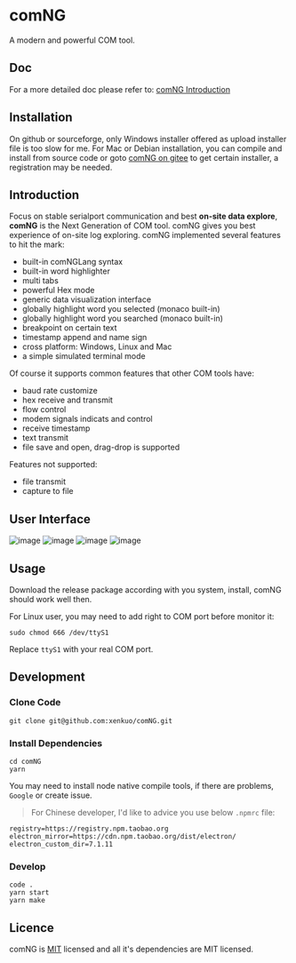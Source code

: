 # comNG

A modern and powerful COM tool.

## Doc

For a more detailed doc please refer to: [comNG Introduction](https://xenkuo.github.io/2019-08-01-comNG/)

## Installation

On github or sourceforge, only Windows installer offered as upload installer file is too slow for me. For Mac or Debian installation, you can compile and install from source code or goto [comNG on gitee](https://gitee.com/xenkuo/comNG/releases) to get certain installer, a registration may be needed.

## Introduction

Focus on stable serialport communication and best **on-site data explore**, **comNG** is the Next Generation of COM tool. comNG gives you best experience of on-site log exploring. comNG implemented several features to hit the mark:

- built-in comNGLang syntax
- built-in word highlighter
- multi tabs
- powerful Hex mode
- generic data visualization interface
- globally highlight word you selected (monaco built-in)
- globally highlight word you searched (monaco built-in)
- breakpoint on certain text
- timestamp append and name sign
- cross platform: Windows, Linux and Mac
- a simple simulated terminal mode

Of course it supports common features that other COM tools have:

- baud rate customize
- hex receive and transmit
- flow control
- modem signals indicats and control
- receive timestamp
- text transmit
- file save and open, drag-drop is supported

Features not supported:

- file transmit
- capture to file

## User Interface

![image](../image/preview.jpg)
![image](../image/chart.png)
![image](../image/preview.gif)
![image](../image/hex-edit.gif)

## Usage

Download the release package according with you system, install, comNG should work well then.

For Linux user, you may need to add right to COM port before monitor it:

`sudo chmod 666 /dev/ttyS1`

Replace `ttyS1` with your real COM port.

## Development

### Clone Code

```
git clone git@github.com:xenkuo/comNG.git
```

### Install Dependencies

```
cd comNG
yarn
```

You may need to install node native compile tools, if there are problems, `Google` or create issue.

> For Chinese developer, I'd like to advice you use below `.npmrc` file:

```
registry=https://registry.npm.taobao.org
electron_mirror=https://cdn.npm.taobao.org/dist/electron/
electron_custom_dir=7.1.11
```

### Develop

```
code .
yarn start
yarn make
```

## Licence

comNG is [MIT](https://opensource.org/licenses/MIT) licensed and all it's dependencies are MIT licensed.
